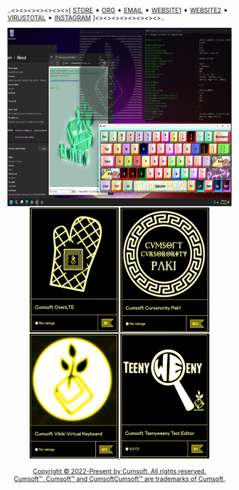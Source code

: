 
..<><><><><><><>[ [STORE](https://cumsoft.gumroad.com) ✦ [ORG](https://github.com/cumsoftcumsoft) ✦ [EMAIL](mailto:cumsoft.subscribe@gmail.com) ✦ [WEBSITE1](https://cumsoft.wixsite.com/cumsoft) ✦ [WEBSITE2](https://cumsoftcumsoft.github.io) ✦ [VIRUSTOTAL](https://www.virustotal.com/gui/collection/88e81efe67f5153218c0dd5b07ef9cdea6e8e48988132458a6a2bed80780957f) ✦ [INSTAGRAM](https://instagram.com/cumsoftcumsoft?igshid=YmMyMTA2M2Y=) ]<><><><><><><><>..</div>
<div align="center">
  
<a href="https://github.com/cumsoftcumsoft/cumsoftcumsoft/blob/main/CumsoftEnvQ422.jpg">
  <img src="https://github.com/cumsoft/cumsoft/blob/4500a880545465d3e2dab9b29715f6a45c0d14bd/CumsoftEnvQ422.jpg" alt="Cursorority" style="width:750px;height:400px;">
</a>
<br>
<a href="https://cumsoft.gumroad.com/l/OvenLTE">
  <img src="https://github.com/cumsoft/cumsoft/blob/e0ccb7278d3a8783b99b2a85320a68c3aac02ac8/OvenLTE_Flyer.jpg" style="width:200px;height:280px;">
</a>
<a href="https://cumsoft.gumroad.com/l/Cumsoft_Cursorority_Pak1">
  <img src="https://github.com/cumsoft/cumsoft/blob/e0ccb7278d3a8783b99b2a85320a68c3aac02ac8/Cursorority_Pak1_Flyer.jpg" alt="Vikiki" style="width:200px;height:280px;">
</a>
<a href="https://cumsoft.gumroad.com/l/Vikiki">
  <img src="https://github.com/cumsoft/cumsoft/blob/e0ccb7278d3a8783b99b2a85320a68c3aac02ac8/Vikiki_Flyer.jpg" alt="Teenyweeny" style="width:200px;height:280px;">
</a>
<a href="https://cumsoft.gumroad.com/l/Teenyweeny">
  <img src="https://github.com/cumsoft/cumsoft/blob/e0ccb7278d3a8783b99b2a85320a68c3aac02ac8/Teenyweeny_Flyer.jpg" alt="Teenyweeny" style="width:200px;height:280px;">
</a>
<br>
<a href="https://github.com/cumsoftcumsoft">
  <!---
<img src="https://static.wixstatic.com/media/5dac0a_f350a68550744e2e97c8b473ce00313f~mv2.gif" style="width:150px;height:150px;"></a>
<img src="https://static.wixstatic.com/media/5dac0a_f350a68550744e2e97c8b473ce00313f~mv2.gif" style="width:150px;height:150px;"></a>

<iframe src="https://www.timeanddate.com/counters/fullscreen.html?mode=m&iso=20230108T00&year=2023&month=1&day=8&hour=0&min=0&sec=0&p0=179&msg=CUMSOFT%20ONE%20YEAR%20ANNIVERSARY" allowTransparency="true" frameborder="0" width="181" height="69"></iframe>
<iframe src="https://www.timeanddate.com/counters/fullscreen.html?mode=a&iso=20230108T00&year=2023&month=1&day=8&hour=0&min=0&sec=0&p0=179&msg=CUMSOFT%20ONE%20YEAR%20ANNIVERSARY" allowTransparency="true" frameborder="0" width="181" height="69"></iframe>
--->
<br>
<div>
Copyright © 2022-Present by Cumsoft. All rights reserved.
<br>
Cumsoft™, Cumsoft™ and CumsoftCumsoft™ are trademarks of Cumsoft.
<br><br> 
</p>

